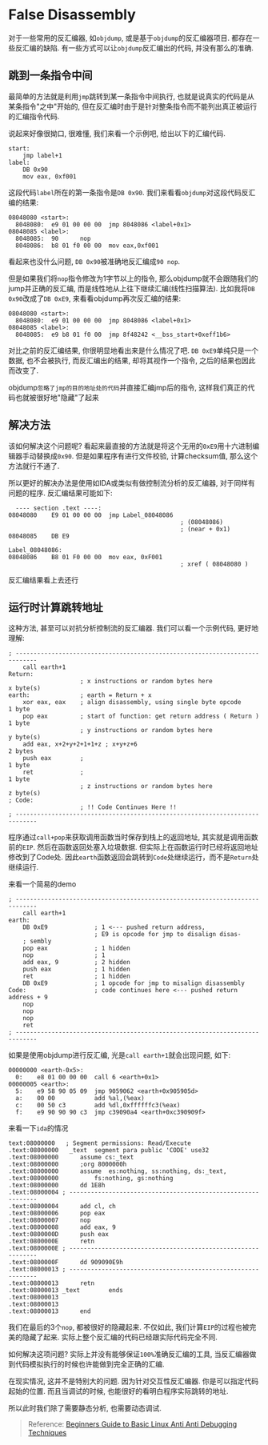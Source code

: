 # False Disassembly

对于一些常用的反汇编器, 如`objdump`, 或是基于`objdump`的反汇编器项目. 都存在一些反汇编的缺陷. 有一些方式可以让`objdump`反汇编出的代码, 并没有那么的准确.

##  跳到一条指令中间

最简单的方法就是利用`jmp`跳转到某一条指令中间执行, 也就是说真实的代码是从某条指令"之中"开始的, 但在反汇编时由于是针对整条指令而不能列出真正被运行的汇编指令代码. 

说起来好像很拗口, 很难懂, 我们来看一个示例吧, 给出以下的汇编代码.

```
start:
	jmp label+1
label: 	
	DB 0x90
	mov eax, 0xf001
```

这段代码`label`所在的第一条指令是`DB 0x90`. 我们来看看`objdump`对这段代码反汇编的结果:

```
08048080 <start>:
  8048080: 	e9 01 00 00 00 	jmp 8048086 <label+0x1>
08048085 <label>:
  8048085: 	90 		nop
  8048086: 	b8 01 f0 00 00 	mov eax,0xf001
```

看起来也没什么问题, `DB 0x90`被准确地反汇编成`90 nop`. 

但是如果我们将`nop`指令修改为1字节以上的指令, 那么objdump就不会跟随我们的jump并正确的反汇编, 而是线性地从上往下继续汇编(线性扫描算法). 比如我将`DB 0x90`改成了`DB 0xE9`, 来看看objdump再次反汇编的结果:

```
08048080 <start>:
  8048080: 	e9 01 00 00 00 	jmp 8048086 <label+0x1>
08048085 <label>:
  8048085: 	e9 b8 01 f0 00 	jmp 8f48242 <__bss_start+0xeff1b6>
```

对比之前的反汇编结果, 你很明显地看出来是什么情况了吧. `DB 0xE9`单纯只是一个数据, 也不会被执行, 而反汇编出的结果, 却将其视作一个指令, 之后的结果也因此而改变了.

objdump`忽略了jmp的目的地址处的代码`并直接汇编jmp后的指令, 这样我们真正的代码也就被很好地"隐藏"了起来

## 解决方法

该如何解决这个问题呢? 看起来最直接的方法就是将这个无用的`0xE9`用十六进制编辑器手动替换成`0x90`. 但是如果程序有进行文件校验, 计算checksum值, 那么这个方法就行不通了. 

所以更好的解决办法是使用如IDA或类似有做控制流分析的反汇编器, 对于同样有问题的程序. 反汇编结果可能如下: 

```
  ---- section .text ----:
08048080 	E9 01 00 00 00 	jmp Label_08048086
			                                    ; (08048086)
			                                    ; (near + 0x1)
08048085 	DB E9

Label_08048086:
08048086	B8 01 F0 00 00	mov eax, 0xF001
			                                    ; xref ( 08048080 ) 
```

反汇编结果看上去还行

## 运行时计算跳转地址

这种方法, 甚至可以对抗分析控制流的反汇编器. 我们可以看一个示例代码, 更好地理解:

```
; ----------------------------------------------------------------------------
    call earth+1
Return:
                    ; x instructions or random bytes here               x byte(s)
earth:              ; earth = Return + x
    xor eax, eax    ; align disassembly, using single byte opcode       1 byte
    pop eax         ; start of function: get return address ( Return )  1 byte
                    ; y instructions or random bytes here               y byte(s)
    add eax, x+2+y+2+1+1+z ; x+y+z+6                                    2 bytes
    push eax        ;                                                   1 byte
    ret             ;                                                   1 byte
                    ; z instructions or random bytes here               z byte(s)
; Code:
                    ; !! Code Continues Here !!
; ----------------------------------------------------------------------------
```

程序通过`call+pop`来获取调用函数当时保存到栈上的返回地址, 其实就是调用函数前的`EIP`. 然后在函数返回处塞入垃圾数据. 但实际上在函数运行时已经将返回地址修改到了Code处. 因此`earth`函数返回会跳转到`Code`处继续运行，而不是`Return`处继续运行.

来看一个简易的demo

```
; ----------------------------------------------------------------------------
	call earth+1
earth: 	
    DB 0xE9 	        ; 1 <--- pushed return address,
		                ; E9 is opcode for jmp to disalign disas-
	; sembly
	pop eax 	        ; 1 hidden
	nop 	            ; 1
	add eax, 9 	        ; 2 hidden
	push eax 	        ; 1 hidden
	ret 	            ; 1 hidden
	DB 0xE9 	        ; 1 opcode for jmp to misalign disassembly
Code: 	                ; code continues here <--- pushed return address + 9
	nop
	nop
	nop
	ret
; ----------------------------------------------------------------------------
```

如果是使用objdump进行反汇编, 光是`call earth+1`就会出现问题, 如下:

```
00000000 <earth-0x5>:
  0: 	e8 01 00 00 00 	call 6 <earth+0x1>
00000005 <earth>:
  5: 	e9 58 90 05 09 	jmp 9059062 <earth+0x905905d>
  a: 	00 00 		    add %al,(%eax)
  c: 	00 50 c3 		add %dl,0xffffffc3(%eax)
  f: 	e9 90 90 90 c3 	jmp c39090a4 <earth+0xc390909f>
```

来看一下`ida`的情况

```
text:08000000 	; Segment permissions: Read/Execute
.text:08000000	 _text 	segment para public 'CODE' use32
.text:08000000 		assume cs:_text
.text:08000000 		;org 8000000h
.text:08000000 		assume 	es:nothing, ss:nothing, ds:_text,
.text:08000000 			fs:nothing, gs:nothing
.text:08000000 		dd 1E8h
.text:08000004 ; -------------------------------------------------------------
.text:08000004 		add cl, ch
.text:08000006 		pop eax
.text:08000007 		nop
.text:08000008 		add eax, 9
.text:0800000D 		push eax
.text:0800000E 		retn
.text:0800000E ; -------------------------------------------------------------
.text:0800000F 		dd 909090E9h
.text:08000013 ; -------------------------------------------------------------
.text:08000013 		retn
.text:08000013 _text 		ends
.text:08000013
.text:08000013
.text:08000013 		end
```

我们在最后的3个`nop`, 都被很好的隐藏起来. 不仅如此, 我们计算`EIP`的过程也被完美的隐藏了起来. 实际上整个反汇编的代码已经跟实际代码完全不同.

如何解决这项问题? 实际上并没有能够保证`100%`准确反汇编的工具, 当反汇编器做到代码模拟执行的时候也许能做到完全正确的汇编.

在现实情况, 这并不是特别大的问题. 因为针对交互性反汇编器. 你是可以指定代码起始的位置. 而且当调试的时候, 也能很好的看明白程序实际跳转的地址.

所以此时我们除了需要静态分析, 也需要动态调试.




> Reference: [Beginners Guide to Basic Linux Anti Anti Debugging Techniques](http://www.stonedcoder.org/~kd/lib/14-61-1-PB.pdf)



